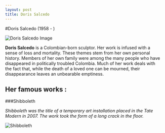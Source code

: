 ```yaml
---
layout: post
title: Doris Salcedo
---
```

#Doris Salcedo (1958 -  )

![Doris Salcedo Image](http://www-tc.pbs.org/art21/files/images/salcedo-doris.jpg)

**Doris Salcedo**  is a Colombian-born sculptor. Her work is infused with a sense of loss and mortality. These themes stem from her own personal history. Members of her own family were among the many people who have disappeared in politically troubled Colombia. Much of her work deals with the fact that, while the death of a loved one can be mourned, their disappearance leaves an unbearable emptiness.

## Her famous works :

###Shibboleth

*Shibboleth was the title of a temporary art installation placed  in the Tate Modern in 2007. The work took the form of a long crack in the floor.*

![Shibboleth](http://upload.wikimedia.org/wikipedia/commons/c/cf/Shibboleth_Tate_Modern.jpg)
